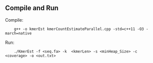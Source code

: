 Compile and Run
------------------------------
Compile:


		g++ -o kmerEst kmerCountEstimateParallel.cpp -std=c++11 -O3 -march=native

Run:

		./KmerEst -f <seq.fa> -k  <kmerLen> -s <minHeap_Size> -c <coverage> -o <out.txt>
  
  
  
  
